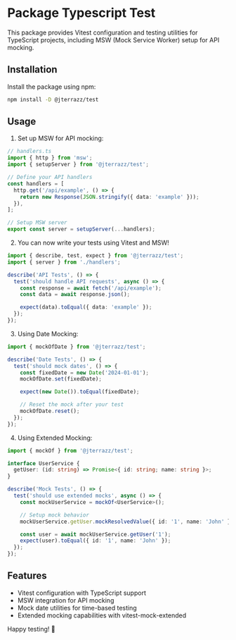 # Package Typescript Test

This package provides Vitest configuration and testing utilities for TypeScript projects, including MSW (Mock Service Worker) setup for API mocking.

## Installation

Install the package using npm:

```bash
npm install -D @jterrazz/test
```

## Usage

1. Set up MSW for API mocking:

```typescript
// handlers.ts
import { http } from 'msw';
import { setupServer } from '@jterrazz/test';

// Define your API handlers
const handlers = [
  http.get('/api/example', () => {
    return new Response(JSON.stringify({ data: 'example' }));
  }),
];

// Setup MSW server
export const server = setupServer(...handlers);
```

2. You can now write your tests using Vitest and MSW!

```typescript
import { describe, test, expect } from '@jterrazz/test';
import { server } from './handlers';

describe('API Tests', () => {
  test('should handle API requests', async () => {
    const response = await fetch('/api/example');
    const data = await response.json();

    expect(data).toEqual({ data: 'example' });
  });
});
```

3. Using Date Mocking:

```typescript
import { mockOfDate } from '@jterrazz/test';

describe('Date Tests', () => {
  test('should mock dates', () => {
    const fixedDate = new Date('2024-01-01');
    mockOfDate.set(fixedDate);

    expect(new Date()).toEqual(fixedDate);

    // Reset the mock after your test
    mockOfDate.reset();
  });
});
```

4. Using Extended Mocking:

```typescript
import { mockOf } from '@jterrazz/test';

interface UserService {
  getUser: (id: string) => Promise<{ id: string; name: string }>;
}

describe('Mock Tests', () => {
  test('should use extended mocks', async () => {
    const mockUserService = mockOf<UserService>();

    // Setup mock behavior
    mockUserService.getUser.mockResolvedValue({ id: '1', name: 'John' });

    const user = await mockUserService.getUser('1');
    expect(user).toEqual({ id: '1', name: 'John' });
  });
});
```

## Features

- Vitest configuration with TypeScript support
- MSW integration for API mocking
- Mock date utilities for time-based testing
- Extended mocking capabilities with vitest-mock-extended

Happy testing! 🚀
